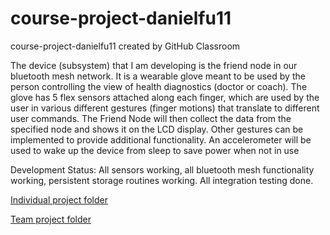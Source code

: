 # course-project-danielfu11
course-project-danielfu11 created by GitHub Classroom

The device (subsystem) that I am developing is the friend node in our bluetooth mesh network. It is a wearable glove meant to be used by the person controlling the view of health diagnostics (doctor or coach). The glove has 5 flex sensors attached along each finger, which are used by the user in various different gestures (finger motions) that translate to different user commands. The Friend Node will then collect the data from the specified node and shows it on the LCD display. Other gestures can be implemented to provide additional functionality. An accelerometer will be used to wake up the device from sleep to save power when not in use

Development Status: 
All sensors working, all bluetooth mesh functionality working, persistent storage routines working. 
All integration testing done.

[Individual project folder](https://drive.google.com/drive/u/1/folders/1Spu6ys6bX0CiY5CV6mFJt6oiZqVggK8U)

[Team project folder](https://drive.google.com/drive/u/1/folders/1ULRoi2IbtZnrOraMbmO0h2yKDjaP__Aq)
